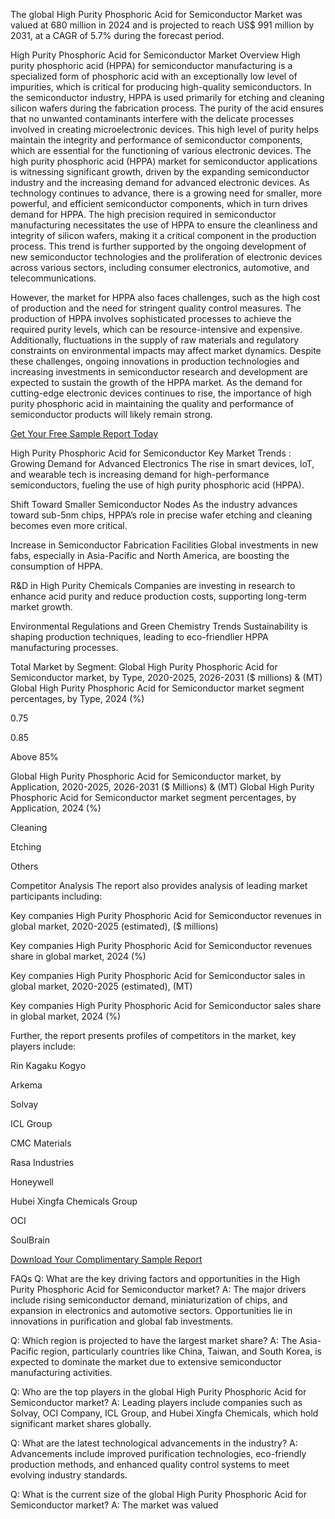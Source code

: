 The global High Purity Phosphoric Acid for Semiconductor Market was valued at 680 million in 2024 and is projected to reach US$ 991 million by 2031, at a CAGR of 5.7% during the forecast period.

High Purity Phosphoric Acid for Semiconductor Market Overview
High purity phosphoric acid (HPPA) for semiconductor manufacturing is a specialized form of phosphoric acid with an exceptionally low level of impurities, which is critical for producing high-quality semiconductors. In the semiconductor industry, HPPA is used primarily for etching and cleaning silicon wafers during the fabrication process. The purity of the acid ensures that no unwanted contaminants interfere with the delicate processes involved in creating microelectronic devices. This high level of purity helps maintain the integrity and performance of semiconductor components, which are essential for the functioning of various electronic devices.
The high purity phosphoric acid (HPPA) market for semiconductor applications is witnessing significant growth, driven by the expanding semiconductor industry and the increasing demand for advanced electronic devices. As technology continues to advance, there is a growing need for smaller, more powerful, and efficient semiconductor components, which in turn drives demand for HPPA. The high precision required in semiconductor manufacturing necessitates the use of HPPA to ensure the cleanliness and integrity of silicon wafers, making it a critical component in the production process. This trend is further supported by the ongoing development of new semiconductor technologies and the proliferation of electronic devices across various sectors, including consumer electronics, automotive, and telecommunications.

However, the market for HPPA also faces challenges, such as the high cost of production and the need for stringent quality control measures. The production of HPPA involves sophisticated processes to achieve the required purity levels, which can be resource-intensive and expensive. Additionally, fluctuations in the supply of raw materials and regulatory constraints on environmental impacts may affect market dynamics. Despite these challenges, ongoing innovations in production technologies and increasing investments in semiconductor research and development are expected to sustain the growth of the HPPA market. As the demand for cutting-edge electronic devices continues to rise, the importance of high purity phosphoric acid in maintaining the quality and performance of semiconductor products will likely remain strong.

[Get Your Free Sample Report Today](https://semiconductorinsight.com/download-sample-report/?product_id=91100)

High Purity Phosphoric Acid for Semiconductor Key Market Trends  :
Growing Demand for Advanced Electronics
The rise in smart devices, IoT, and wearable tech is increasing demand for high-performance semiconductors, fueling the use of high purity phosphoric acid (HPPA).

Shift Toward Smaller Semiconductor Nodes
As the industry advances toward sub-5nm chips, HPPA’s role in precise wafer etching and cleaning becomes even more critical.

Increase in Semiconductor Fabrication Facilities
Global investments in new fabs, especially in Asia-Pacific and North America, are boosting the consumption of HPPA.

R&D in High Purity Chemicals
Companies are investing in research to enhance acid purity and reduce production costs, supporting long-term market growth.

Environmental Regulations and Green Chemistry Trends
Sustainability is shaping production techniques, leading to eco-friendlier HPPA manufacturing processes.

Total Market by Segment:
Global High Purity Phosphoric Acid for Semiconductor market, by Type, 2020-2025, 2026-2031 ($ millions) & (MT)
Global High Purity Phosphoric Acid for Semiconductor market segment percentages, by Type, 2024 (%)

0.75

0.85

Above 85%

Global High Purity Phosphoric Acid for Semiconductor market, by Application, 2020-2025, 2026-2031 ($ Millions) & (MT)
Global High Purity Phosphoric Acid for Semiconductor market segment percentages, by Application, 2024 (%)

Cleaning

Etching

Others

Competitor Analysis
The report also provides analysis of leading market participants including:

Key companies High Purity Phosphoric Acid for Semiconductor revenues in global market, 2020-2025 (estimated), ($ millions)

Key companies High Purity Phosphoric Acid for Semiconductor revenues share in global market, 2024 (%)

Key companies High Purity Phosphoric Acid for Semiconductor sales in global market, 2020-2025 (estimated), (MT)

Key companies High Purity Phosphoric Acid for Semiconductor sales share in global market, 2024 (%)

Further, the report presents profiles of competitors in the market, key players include:

Rin Kagaku Kogyo

Arkema

Solvay

ICL Group

CMC Materials

Rasa Industries

Honeywell

Hubei Xingfa Chemicals Group

OCI

SoulBrain

[Download Your Complimentary Sample Report](https://semiconductorinsight.com/download-sample-report/?product_id=91100)

FAQs
Q: What are the key driving factors and opportunities in the High Purity Phosphoric Acid for Semiconductor market?
A: The major drivers include rising semiconductor demand, miniaturization of chips, and expansion in electronics and automotive sectors. Opportunities lie in innovations in purification and global fab investments.


Q: Which region is projected to have the largest market share?
A: The Asia-Pacific region, particularly countries like China, Taiwan, and South Korea, is expected to dominate the market due to extensive semiconductor manufacturing activities.


Q: Who are the top players in the global High Purity Phosphoric Acid for Semiconductor market?
A: Leading players include companies such as Solvay, OCI Company, ICL Group, and Hubei Xingfa Chemicals, which hold significant market shares globally.


Q: What are the latest technological advancements in the industry?
A: Advancements include improved purification technologies, eco-friendly production methods, and enhanced quality control systems to meet evolving industry standards.


Q: What is the current size of the global High Purity Phosphoric Acid for Semiconductor market?
A: The market was valued


